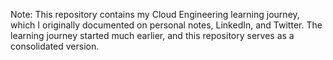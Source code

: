 Note: This repository contains my Cloud Engineering learning journey, which I originally documented on personal notes, LinkedIn, and Twitter. The learning journey started much earlier, and this repository serves as a consolidated version.
